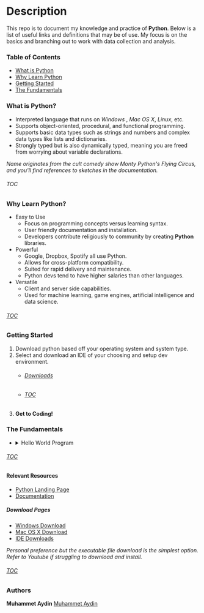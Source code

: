 # Description
This repo is to document my knowledge and practice of **Python**. Below is a list of useful links and definitions that may be of use. My focus is on the basics and branching out to work with data collection and analysis. 

### <a id="toc"></a>Table of Contents
   * [What is Python](#what)
   * [Why Learn Python](#why)
   * [Getting Started](#start)
   * [The Fundamentals](#basics)
   
### <a id="what"></a>What is Python?
   * Interpreted language that runs on *Windows* , *Mac OS X*, *Linux*, etc.
   * Supports object-oriented, procedural, and functional programming. 
   * Supports basic data types such as strings and numbers and complex data types like lists and dictionaries.
   * Strongly typed but is also dynamically typed, meaning you are freed from worrying about variable declarations.
   
*Name originates from the cult comedy show Monty Python's Flying Circus, and you'll find references to sketches in the documentation.<br />*
###### [TOC](#toc)

### <a id="why"></a>Why Learn Python?
 * Easy to Use 
   * Focus on programming concepts versus learning syntax.
   * User friendly documentation and installation.
   * Developers contribute religiously to community by creating **Python** libraries.
* Powerful
   * Google, Dropbox, Spotify all use Python.
   * Allows for cross-platform compatibility.
   * Suited for rapid delivery and maintenance. 
   * Python devs tend to have higher salaries than other languages.
* Versatile
   * Client and server side capabilities.
   * Used for machine learning, game engines, artificial intelligence and data science.
    
###### [TOC](#toc)
### <a id="start"></a>Getting Started
1. Download python based off your operating system and system type.
2. Select and download an IDE of your choosing and setup dev environment.
    * ###### [Downloads](#downloads)  
    * ###### [TOC](#toc)
3. **Get to Coding!**

### <a id="basics"></a>The Fundamentals
*  <details>
        <summary>Hello World Program</summary>
        <p>Hello World</p>
    </details>

###### [TOC](#toc)

#### Relevant Resources
   * [Python Landing Page](https://www.python.org/)
   * [Documentation](https://www.python.org/doc/)
 
 ##### <a id="downloads"></a>Download Pages
   * [Windows Download](https://www.python.org/downloads/windows/)
   * [Mac OS X Download](https://www.python.org/downloads/mac-osx/)
   * [IDE Downloads](https://www.guru99.com/python-ide-code-editor.html)
   
 *Personal preference but the executable file download is the simplest option.*   
 *Refer to Youtube if struggling to download and install.*
   
###### [TOC](#toc)

### Authors
**Muhammet Aydin** [Muhammet Aydin](https://github.com/muhammeta7)

